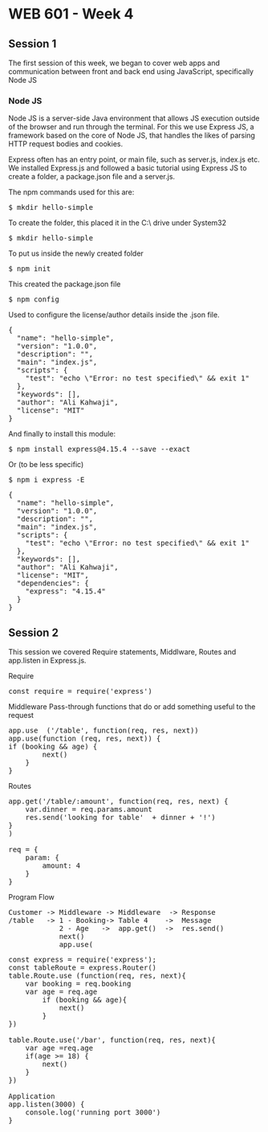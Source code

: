 # WEB 601 - Week 4

## Session 1
The first session of this week, we began to cover web apps and communication between front and back end
using JavaScript, specifically Node JS

### Node JS

Node JS is a server-side Java environment that allows JS execution outside of the browser and run through the terminal.
For this we use Express JS, a framework based on the core of Node JS, that handles the likes of parsing HTTP request bodies and cookies.

Express often has an entry point, or main file, such as server.js, index.js etc.
We installed Express.js and followed a basic tutorial using Express JS to create a folder, a package.json file and 
a server.js.

The npm commands used for this are:

<pre>$ mkdir hello-simple</pre> 
To create the folder, this placed it in the C:\ drive under System32

<pre>$ mkdir hello-simple</pre> 
To put us inside the newly created folder

<pre>$ npm init</pre> 
This created the package.json file

<pre>$ npm config</pre> 
Used to configure the license/author details inside the .json file.

<pre>{
  "name": "hello-simple",
  "version": "1.0.0",
  "description": "",
  "main": "index.js",
  "scripts": {
    "test": "echo \"Error: no test specified\" && exit 1"
  },
  "keywords": [],
  "author": "Ali Kahwaji",
  "license": "MIT"
}</pre>

And finally to install this module:
<pre>$ npm install express@4.15.4 --save --exact</pre>
Or (to be less specific)
<pre>$ npm i express -E</pre>

<pre>{
  "name": "hello-simple",
  "version": "1.0.0",
  "description": "",
  "main": "index.js",
  "scripts": {
    "test": "echo \"Error: no test specified\" && exit 1"
  },
  "keywords": [],
  "author": "Ali Kahwaji",
  "license": "MIT",
  "dependencies": {
    "express": "4.15.4"
  }
}</pre>

## Session 2
This session we covered Require statements, Middlware, Routes and app.listen in Express.js.

Require
<pre>const require = require('express')</pre>

Middleware
Pass-through functions that do or add something useful to the request
<pre>app.use  ('/table', function(req, res, next))
app.use(function (req, res, next)) {
if (booking && age) {
        next()
    }
}</pre>

Routes
<pre>app.get('/table/:amount', function(req, res, next) {
    var.dinner = req.params.amount
    res.send('looking for table'  + dinner + '!')
}
)

req = {
    param: {
        amount: 4
    }
}</pre>


Program Flow
<pre>Customer -> Middleware -> Middleware  -> Response
/table   -> 1 - Booking-> Table 4    ->  Message
            2 - Age   ->  app.get()  ->  res.send()
            next()
            app.use(
</pre>

<pre>const express = require('express');
const tableRoute = express.Router()
table.Route.use (function(req, res, next){
    var booking = req.booking
    var age = req.age
        if (booking && age){
            next()
        }    
})

table.Route.use('/bar', function(req, res, next){
    var age =req.age
    if(age >= 18) {
        next()
    }
})

Application
app.listen(3000) {
    console.log('running port 3000')
}</pre>



